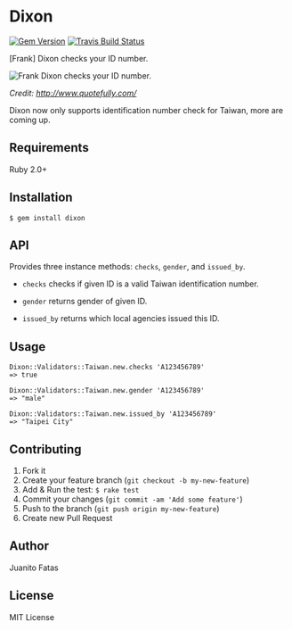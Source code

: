 # Dixon

[![Gem Version](https://badge.fury.io/rb/dixon.png)](http://badge.fury.io/rb/dixon)
[![Travis Build Status](https://api.travis-ci.org/JuanitoFatas/dixon.png)](https://travis-ci.org/JuanitoFatas/dixon)

[Frank] Dixon checks your ID number.

![Frank Dixon checks your ID number.](https://dl.dropboxusercontent.com/u/4708852/img/jZiiuPkCYYnRWQCzCjzLrg-frank-dixon.jpeg)

*Credit: http://www.quotefully.com/*

Dixon now only supports identification number check for Taiwan, more are coming up.

## Requirements

Ruby 2.0+

## Installation

    $ gem install dixon

## API

Provides three instance methods: `checks`, `gender`, and `issued_by`.

* `checks` checks if given ID is a valid Taiwan identification number.

* `gender` returns gender of given ID.

* `issued_by` returns which local agencies issued this ID.

## Usage

    Dixon::Validators::Taiwan.new.checks 'A123456789'
    => true

    Dixon::Validators::Taiwan.new.gender 'A123456789'
    => "male"

    Dixon::Validators::Taiwan.new.issued_by 'A123456789'
    => "Taipei City"

## Contributing

1. Fork it
2. Create your feature branch (`git checkout -b my-new-feature`)
3. Add & Run the test: `$ rake test`
4. Commit your changes (`git commit -am 'Add some feature'`)
5. Push to the branch (`git push origin my-new-feature`)
6. Create new Pull Request

## Author

Juanito Fatas

## License

MIT License